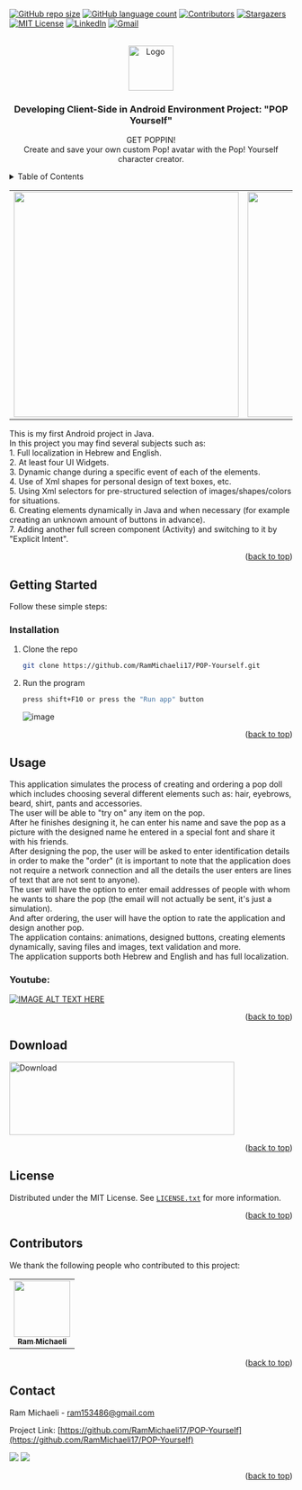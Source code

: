 <div id="top"></div>

<!-- PROJECT SHIELDS -->
[![GitHub repo size][reposize-shield]](#)
[![GitHub language count][languagescount-shield]](#)
[![Contributors][contributors-shield]][contributors-url]
[![Stargazers][stars-shield]][stars-url]
[![MIT License][license-shield]][license-url]
[![LinkedIn][linkedin-shield]][linkedin-url]
[![Gmail][gmail-shield]][gmail-url]






<!-- PROJECT LOGO -->
<br />
<div align="center">
  <a href="https://github.com/RamMichaeli17/POP-Yourself">
    <img src="https://user-images.githubusercontent.com/62435713/183269342-dd9fbb7b-440f-4ae2-a3dc-7361f723dfcf.png" alt="Logo" width="80" height="80">
  </a>

<h3 align="center">Developing Client-Side in Android Environment Project: "POP Yourself"</h3>

  <p align="center">
    GET POPPIN! <br>
    Create and save your own custom Pop! avatar with the Pop! Yourself character creator.
    <br />
</div>



<!-- TABLE OF CONTENTS -->
<details>
  <summary>Table of Contents</summary>
  <ol>
    <li>
      <a href="#about-the-project">About The Project</a>
    </li>
    <li>
      <a href="#getting-started">Getting Started</a>
      <ul>
        <li><a href="#installation">Installation</a></li>
      </ul>
    </li>
    <li><a href="#usage">Usage</a></li>
    <li><a href="#download">Download</a></li>
    <li><a href="#license">License</a></li>
    <li><a href="#contributors">Contributors</a></li>
    <li><a href="#contact">Contact</a></li>
  </ol>
</details>



<table>
  <tr>
    <td align="center">
        <img src="https://user-images.githubusercontent.com/62435713/184142166-81e12865-0f67-480b-b572-7e3546c5d292.png" width="400px;"/><br>
      </a>
    </td>
        <td align="center">
        <img src="https://user-images.githubusercontent.com/62435713/184142337-fecd7212-a16f-4681-9c18-678be0c60b74.png" width="400px;"/><br>
      </a>
    </td>
  </tr>
</table>
This is my first Android project in Java. <br>
In this project you may find several subjects such as: <br>
1. Full localization in Hebrew and English. <br>
2. At least four UI Widgets.<br>
3. Dynamic change during a specific event of each of the elements.<br>
4. Use of Xml shapes for personal design of text boxes, etc.<br>
5. Using Xml selectors for pre-structured selection of images/shapes/colors for situations.<br>
6. Creating elements dynamically in Java and when necessary (for example creating an unknown amount of buttons in advance).<br>
7. Adding another full screen component (Activity) and switching to it by "Explicit Intent".


<p align="right">(<a href="#top">back to top</a>)</p>



<!-- GETTING STARTED -->
## Getting Started

Follow these simple steps:

### Installation

1. Clone the repo
   ```sh
   git clone https://github.com/RamMichaeli17/POP-Yourself.git
   ```
2. Run the program
   ```sh
   press shift+F10 or press the "Run app" button
   ```
   ![image](https://user-images.githubusercontent.com/62435713/190141964-e8bebdf4-7b16-470c-acd1-ce3e369f9ca3.png)


<p align="right">(<a href="#top">back to top</a>)</p>



<!-- USAGE EXAMPLES -->
## Usage

This application simulates the process of creating and ordering a pop doll which includes choosing several different elements such as: hair, eyebrows, beard, shirt, pants and accessories. <br>
The user will be able to "try on" any item on the pop. <br>
After he finishes designing it, he can enter his name and save the pop as a picture with the designed name he entered in a special font and share it with his friends. <br>
After designing the pop, the user will be asked to enter identification details in order to make the "order" (it is important to note that the application does not require a network connection and all the details the user enters are lines of text that are not sent to anyone). <br>
The user will have the option to enter email addresses of people with whom he wants to share the pop (the email will not actually be sent, it's just a simulation). <br>
And after ordering, the user will have the option to rate the application and design another pop. <br>
The application contains: animations, designed buttons, creating elements dynamically, saving files and images, text validation and more. <br>
The application supports both Hebrew and English and has full localization.


### Youtube:
[![IMAGE ALT TEXT HERE](https://img.youtube.com/vi/NNoIn4_OsiY/0.jpg)](https://youtu.be/NNoIn4_OsiY)

<p align="right">(<a href="#top">back to top</a>)</p>

## Download
  <a href="https://github.com/RamMichaeli17/POP-Yourself/raw/master/app/release/POP%20Yourself.apk">
    <img src="https://user-images.githubusercontent.com/62435713/190144702-6abd364e-ec2d-4705-a486-b2de7b32ec7f.png" alt="Download" width="400" height="130">
  </a>

<p align="right">(<a href="#top">back to top</a>)</p>

<!-- LICENSE -->
## License

Distributed under the MIT License. See [`LICENSE.txt`](https://github.com/RamMichaeli17/POP-Yourself/blob/master/LICENSE.txt) for more information.

<p align="right">(<a href="#top">back to top</a>)</p>



## Contributors

We thank the following people who contributed to this project:


<table>
  <tr>
    <td align="center">
      <a href="https://github.com/RamMichaeli17">
        <img src="https://avatars.githubusercontent.com/u/62435713?v=4" width="100px;"/><br>
        <sub>
          <b>Ram Michaeli</b>
        </sub>
      </a>
    </td>
  </tr>
</table>

<p align="right">(<a href="#top">back to top</a>)</p>




<!-- CONTACT -->
## Contact

Ram Michaeli - ram153486@gmail.com

Project Link: [https://github.com/RamMichaeli17/POP-Yourself](https://github.com/RamMichaeli17/POP-Yourself)

<a href="mailto:ram153486@gmail.com"><img src="https://img.shields.io/twitter/url?label=Gmail%3A%20ram153486%40gmail.com&logo=gmail&style=social&url=https%3A%2F%2Fmailto%3Aram153486%40gmail.com"/></a>
<a href="https://linkedin.com/in/ram-michaeli"><img src="https://img.shields.io/twitter/url?label=ram%20Michaeli&logo=linkedin&style=social&url=https%3A%2F%2Fmailto%3Aram153486%40gmail.com"/></a>
<p align="right">(<a href="#top">back to top</a>)</p>



<!-- MARKDOWN LINKS & IMAGES -->
[reposize-shield]: https://img.shields.io/github/repo-size/RamMichaeli17/POP-Yourself?style=for-the-badge

[languagescount-shield]: https://img.shields.io/github/languages/count/RamMichaeli17/POP-Yourself?style=for-the-badge

[contributors-shield]: https://img.shields.io/github/contributors/RamMichaeli17/POP-Yourself.svg?style=for-the-badge

[contributors-url]: https://github.com/RamMichaeli17/POP-Yourself/graphs/contributors

[stars-shield]: https://img.shields.io/github/stars/RamMichaeli17/POP-Yourself.svg?style=for-the-badge

[stars-url]: https://github.com/RamMichaeli17/POP-Yourself/stargazers

[license-shield]: https://img.shields.io/github/license/RamMichaeli17/POP-Yourself.svg?style=for-the-badge

[license-url]: https://github.com/RamMichaeli17/POP-Yourself/blob/master/LICENSE.txt

[linkedin-shield]: https://img.shields.io/badge/linkedin-%230077B5.svg?style=for-the-badge&logo=linkedin&logoColor=white

[linkedin-url]: https://linkedin.com/in/ram-michaeli

[gmail-shield]: https://img.shields.io/badge/ram153486@gmail.com-D14836?style=for-the-badge&logo=gmail&logoColor=white

[gmail-url]: mailto:ram153486@gmail.com

[product-screenshot]: images/screenshot.png
